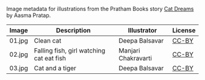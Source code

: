 Image metadata for illustrations from the Pratham Books story [Cat Dreams](https://storyweaver.org.in/stories/5085-cat-dreams) by Aasma Pratap.

Image | Description | Illustrator | License
----- | ----------- | ----------- | -------
01.jpg | Clean cat | Deepa Balsavar | [CC-BY](https://creativecommons.org/licenses/by/4.0/)
02.jpg | Falling fish, girl watching cat eat fish | Manjari Chakravarti | [CC-BY](https://creativecommons.org/licenses/by/4.0/)
03.jpg | Cat and a tiger | Deepa Balsavar | [CC-BY](https://creativecommons.org/licenses/by/4.0/)